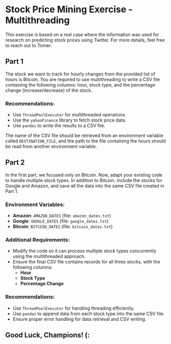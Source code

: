 # Stock Price Mining Exercise - Multithreading

This exercise is based on a real case where the information was used for research on predicting stock prices using Twitter. For more details, feel free to reach out to Tomer.

## Part 1

The stock we want to track for hourly changes from the provided list of hours is Bitcoin. You are required to use multithreading to write a CSV file containing the following columns: hour, stock type, and the percentage change (increase/decrease) of the stock.

### Recommendations:
- Use `ThreadPoolExecutor` for multithreaded operations.
- Use the `yahooFinance` library to fetch stock price data.
- Use `pandas` to write the results to a CSV file.

The name of the CSV file should be retrieved from an environment variable called `DESTINATION_FILE`, and the path to the file containing the hours should be read from another environment variable.

## Part 2

In the first part, we focused only on Bitcoin. Now, adapt your existing code to handle multiple stock types. In addition to Bitcoin, include the stocks for Google and Amazon, and save all the data into the same CSV file created in Part 1.

### Environment Variables:
- **Amazon**: `AMAZON_DATES` (file: `amazon_dates.txt`)
- **Google**: `GOOGLE_DATES` (file: `google_dates.txt`)
- **Bitcoin**: `BITCOIN_DATES` (file: `bitcoin_dates.txt`)

### Additional Requirements:
- Modify the code so it can process multiple stock types concurrently using the multithreaded approach.
- Ensure the final CSV file contains records for all three stocks, with the following columns:
   - **Hour**
   - **Stock Type**
   - **Percentage Change**

### Recommendations:
- Use `ThreadPoolExecutor` for handling threading efficiently.
- Use `pandas` to append data from each stock type into the same CSV file.
- Ensure proper error handling for data retrieval and CSV writing.

## Good Luck, Champions! (:
